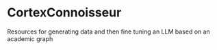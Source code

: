 # CortexConnoisseur
Resources for generating data and then fine tuning an LLM based on an academic graph
